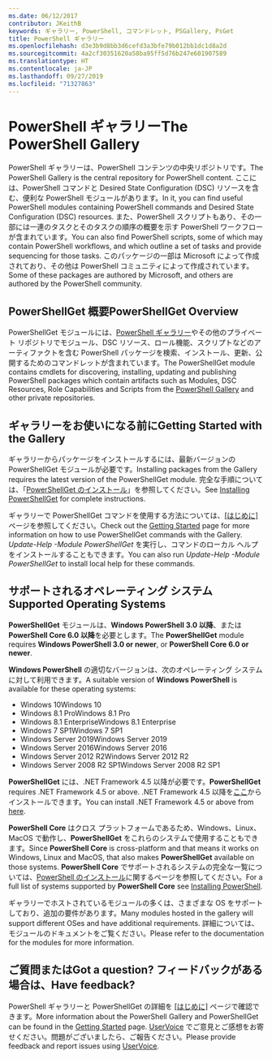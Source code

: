 ```yaml
---
ms.date: 06/12/2017
contributor: JKeithB
keywords: ギャラリー, PowerShell, コマンドレット, PSGallery, PsGet
title: PowerShell ギャラリー
ms.openlocfilehash: d3e3b9d8bb3d6cefd3a3bfe79b012bb1dc1d8a2d
ms.sourcegitcommit: 4a2cf30351620a58ba95ff5d76b247e601907589
ms.translationtype: HT
ms.contentlocale: ja-JP
ms.lasthandoff: 09/27/2019
ms.locfileid: "71327863"
---
```

# <a name="the-powershell-gallery"></a><span data-ttu-id="0263e-103">PowerShell ギャラリー</span><span class="sxs-lookup"><span data-stu-id="0263e-103">The PowerShell Gallery</span></span>

<span data-ttu-id="0263e-104">PowerShell ギャラリーは、PowerShell コンテンツの中央リポジトリです。</span><span class="sxs-lookup"><span data-stu-id="0263e-104">The PowerShell Gallery is the central repository for PowerShell content.</span></span> <span data-ttu-id="0263e-105">ここには、PowerShell コマンドと Desired State Configuration (DSC) リソースを含む、便利な PowerShell モジュールがあります。</span><span class="sxs-lookup"><span data-stu-id="0263e-105">In it, you can find useful PowerShell modules containing PowerShell commands and Desired State Configuration (DSC) resources.</span></span>
<span data-ttu-id="0263e-106">また、PowerShell スクリプトもあり、その一部には一連のタスクとそのタスクの順序の概要を示す PowerShell ワークフローが含まれています。</span><span class="sxs-lookup"><span data-stu-id="0263e-106">You can also find PowerShell scripts, some of which may contain PowerShell workflows, and which outline a set of tasks and provide sequencing for those tasks.</span></span> <span data-ttu-id="0263e-107">このパッケージの一部は Microsoft によって作成されており、その他は PowerShell コミュニティによって作成されています。</span><span class="sxs-lookup"><span data-stu-id="0263e-107">Some of these packages are authored by Microsoft, and others are authored by the PowerShell community.</span></span>

## <a name="powershellget-overview"></a><span data-ttu-id="0263e-108">PowerShellGet 概要</span><span class="sxs-lookup"><span data-stu-id="0263e-108">PowerShellGet Overview</span></span>

<span data-ttu-id="0263e-109">PowerShellGet モジュールには、[PowerShell ギャラリー](https://www.PowerShellGallery.com)やその他のプライベート リポジトリでモジュール、DSC リソース、ロール機能、スクリプトなどのアーティファクトを含む PowerShell パッケージを検索、インストール、更新、公開するためのコマンドレットが含まれています。</span><span class="sxs-lookup"><span data-stu-id="0263e-109">The PowerShellGet module contains cmdlets for discovering, installing, updating and publishing PowerShell packages which contain artifacts such as Modules, DSC Resources, Role Capabilities and Scripts from the [PowerShell Gallery](https://www.PowerShellGallery.com) and other private repositories.</span></span>

## <a name="getting-started-with-the-gallery"></a><span data-ttu-id="0263e-110">ギャラリーをお使いになる前に</span><span class="sxs-lookup"><span data-stu-id="0263e-110">Getting Started with the Gallery</span></span>

<span data-ttu-id="0263e-111">ギャラリーからパッケージをインストールするには、最新バージョンの PowerShellGet モジュールが必要です。</span><span class="sxs-lookup"><span data-stu-id="0263e-111">Installing packages from the Gallery requires the latest version of the PowerShellGet module.</span></span>
<span data-ttu-id="0263e-112">完全な手順については、「[PowerShellGet のインストール](installing-psget.md)」を参照してください。</span><span class="sxs-lookup"><span data-stu-id="0263e-112">See [Installing PowerShellGet](installing-psget.md) for complete instructions.</span></span>

<span data-ttu-id="0263e-113">ギャラリーで PowerShellGet コマンドを使用する方法については、[[はじめに]](getting-started.md) ページを参照してください。</span><span class="sxs-lookup"><span data-stu-id="0263e-113">Check out the [Getting Started](getting-started.md) page for more information on how to use PowerShellGet commands with the Gallery.</span></span> <span data-ttu-id="0263e-114">*Update-Help -Module PowerShellGet* を実行し、コマンドのローカル ヘルプをインストールすることもできます。</span><span class="sxs-lookup"><span data-stu-id="0263e-114">You can also run *Update-Help -Module PowerShellGet* to install local help for these commands.</span></span>

## <a name="supported-operating-systems"></a><span data-ttu-id="0263e-115">サポートされるオペレーティング システム</span><span class="sxs-lookup"><span data-stu-id="0263e-115">Supported Operating Systems</span></span>

<span data-ttu-id="0263e-116">**PowerShellGet** モジュールは、**Windows PowerShell 3.0 以降**、または **PowerShell Core 6.0 以降**を必要とします。</span><span class="sxs-lookup"><span data-stu-id="0263e-116">The **PowerShellGet** module requires **Windows PowerShell 3.0 or newer**, or **PowerShell Core 6.0 or newer**.</span></span>

<span data-ttu-id="0263e-117">**Windows PowerShell** の適切なバージョンは、次のオペレーティング システムに対して利用できます。</span><span class="sxs-lookup"><span data-stu-id="0263e-117">A suitable version of **Windows PowerShell** is available for these operating systems:</span></span>

- <span data-ttu-id="0263e-118">Windows 10</span><span class="sxs-lookup"><span data-stu-id="0263e-118">Windows 10</span></span>
- <span data-ttu-id="0263e-119">Windows 8.1 Pro</span><span class="sxs-lookup"><span data-stu-id="0263e-119">Windows 8.1 Pro</span></span>
- <span data-ttu-id="0263e-120">Windows 8.1 Enterprise</span><span class="sxs-lookup"><span data-stu-id="0263e-120">Windows 8.1 Enterprise</span></span>
- <span data-ttu-id="0263e-121">Windows 7 SP1</span><span class="sxs-lookup"><span data-stu-id="0263e-121">Windows 7 SP1</span></span>
- <span data-ttu-id="0263e-122">Windows Server 2019</span><span class="sxs-lookup"><span data-stu-id="0263e-122">Windows Server 2019</span></span>
- <span data-ttu-id="0263e-123">Windows Server 2016</span><span class="sxs-lookup"><span data-stu-id="0263e-123">Windows Server 2016</span></span>
- <span data-ttu-id="0263e-124">Windows Server 2012 R2</span><span class="sxs-lookup"><span data-stu-id="0263e-124">Windows Server 2012 R2</span></span>
- <span data-ttu-id="0263e-125">Windows Server 2008 R2 SP1</span><span class="sxs-lookup"><span data-stu-id="0263e-125">Windows Server 2008 R2 SP1</span></span>

<span data-ttu-id="0263e-126">**PowerShellGet** には、.NET Framework 4.5 以降が必要です。</span><span class="sxs-lookup"><span data-stu-id="0263e-126">**PowerShellGet** requires .NET Framework 4.5 or above.</span></span> <span data-ttu-id="0263e-127">.NET Framework 4.5 以降を[ここ](https://msdn.microsoft.com/library/5a4x27ek.aspx)からインストールできます。</span><span class="sxs-lookup"><span data-stu-id="0263e-127">You can install .NET Framework 4.5 or above from [here](https://msdn.microsoft.com/library/5a4x27ek.aspx).</span></span>

<span data-ttu-id="0263e-128">**PowerShell Core** はクロス プラットフォームであるため、Windows、Linux、MacOS で動作し、**PowerShellGet** をこれらのシステムで使用することもできます。</span><span class="sxs-lookup"><span data-stu-id="0263e-128">Since **PowerShell Core** is cross-platform and that means it works on Windows, Linux and MacOS, that also makes **PowerShellGet** available on those systems.</span></span> <span data-ttu-id="0263e-129">**PowerShell Core** でサポートされるシステムの完全な一覧については、[PowerShell のインストール](/powershell/scripting/setup/installing-powershell)に関するページを参照してください。</span><span class="sxs-lookup"><span data-stu-id="0263e-129">For a full list of systems supported by **PowerShell Core** see [Installing PowerShell](/powershell/scripting/setup/installing-powershell).</span></span>

<span data-ttu-id="0263e-130">ギャラリーでホストされているモジュールの多くは、さまざまな OS をサポートしており、追加の要件があります。</span><span class="sxs-lookup"><span data-stu-id="0263e-130">Many modules hosted in the gallery will support different OSes and have additional requirements.</span></span> <span data-ttu-id="0263e-131">詳細については、モジュールのドキュメントをご覧ください。</span><span class="sxs-lookup"><span data-stu-id="0263e-131">Please refer to the documentation for the modules for more information.</span></span>

## <a name="got-a-question-have-feedback"></a><span data-ttu-id="0263e-132">ご質問または</span><span class="sxs-lookup"><span data-stu-id="0263e-132">Got a question?</span></span> <span data-ttu-id="0263e-133">フィードバックがある場合は、</span><span class="sxs-lookup"><span data-stu-id="0263e-133">Have feedback?</span></span>

<span data-ttu-id="0263e-134">PowerShell ギャラリーと PowerShellGet の詳細を [[はじめに]](getting-started.md) ページで確認できます。</span><span class="sxs-lookup"><span data-stu-id="0263e-134">More information about the PowerShell Gallery and PowerShellGet can be found in the [Getting Started](getting-started.md) page.</span></span> <span data-ttu-id="0263e-135">[UserVoice](http://windowsserver.uservoice.com/forums/301869-powershell) でご意見とご感想をお寄せください。問題がございましたら、ご報告ください。</span><span class="sxs-lookup"><span data-stu-id="0263e-135">Please provide feedback and report issues using [UserVoice](http://windowsserver.uservoice.com/forums/301869-powershell).</span></span>
